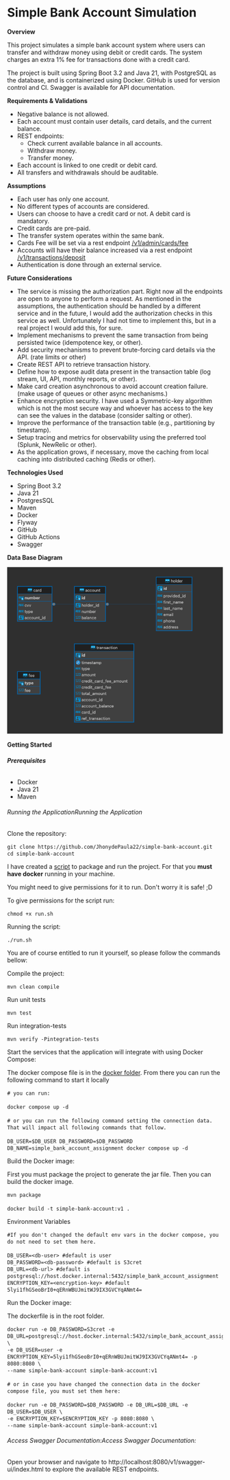 # **Simple Bank Account Simulation**

**Overview**

This project simulates a simple bank account system where users can transfer and withdraw money using debit or credit cards. The system charges an extra 1% fee for transactions done with a credit card.

The project is built using Spring Boot 3.2 and Java 21, with PostgreSQL as the database, and is containerized using Docker. GitHub is used for version control and CI. Swagger is available for API documentation.

**Requirements & Validations**

- Negative balance is not allowed.
- Each account must contain user details, card details, and the current balance.
- REST endpoints:
    - Check current available balance in all accounts.
    - Withdraw money.
    - Transfer money.
- Each account is linked to one credit or debit card.
- All transfers and withdrawals should be auditable.


**Assumptions**

- Each user has only one account.
- No different types of accounts are considered.
- Users can choose to have a credit card or not. A debit card is mandatory.
- Credit cards are pre-paid.
- The transfer system operates within the same bank.
- Cards Fee will be set via a rest endpoint [/v1/admin/cards/fee](http://localhost:8080/v1/swagger-ui/index.html#/admin/updateCardFee)
- Accounts will have their balance increased via a rest endpoint [/v1/transactions/deposit](http://localhost:8080/v1/swagger-ui/index.html#/transactions/createDepositTransaction)
- Authentication is done through an external service.


**Future Considerations**

- The service is missing the authorization part. Right now all the endpoints are open to anyone to perform a request. As mentioned in the assumptions, the authentication should be handled by a different service and in the future, I would add the authorization checks in this service as well. Unfortunately I had not time to implement this, but in a real project I would add this, for sure.
- Implement mechanisms to prevent the same transaction from being persisted twice (idempotence key, or other).
- Add security mechanisms to prevent brute-forcing card details via the API. (rate limits or other)
- Create REST API to retrieve transaction history.
- Define how to expose audit data present in the transaction table (log stream, UI, API, monthly reports, or other).
- Make card creation asynchronous to avoid account creation failure. (make usage of queues or other async mechanisms.)
- Enhance encryption security. I have used a Symmetric-key algorithm which is not the most secure way and whoever has access to the key can see the values in the database (consider salting or other).
- Improve the performance of the transaction table (e.g., partitioning by timestamp).
- Setup tracing and metrics for observability using the preferred tool (Splunk, NewRelic or other).
- As the application grows, if necessary, move the caching from local caching into distributed caching (Redis or other).


**Technologies Used**

- Spring Boot 3.2
- Java 21
- PostgresSQL
- Maven
- Docker
- Flyway
- GitHub
- GitHub Actions
- Swagger

**Data Base Diagram**

![img.png](images/database_diagram.png)

**Getting Started**

###### **Prerequisites**

- Docker
- Java 21
- Maven

###### Running the ApplicationRunning the Application

Clone the repository:

```shell
git clone https://github.com/JhonydePaula22/simple-bank-account.git
cd simple-bank-account
```

I have created a [script](run.sh) to package and run the project. For that you **must have docker** running in your machine.

You might need to give permissions for it to run. Don't worry it is safe! ;D

To give permissions for the script run:
```shell
chmod +x run.sh
```
Running the script:
```shell
./run.sh
```

You are of course entitled to run it yourself, so please follow the commands bellow:

Compile the project:

```shel
mvn clean compile
```

Run unit tests

```shel
mvn test
```

Run integration-tests

```shel
mvn verify -Pintegration-tests
```

Start the services that the application will integrate with using Docker Compose:

The docker compose file is in the [docker folder](docker). From there you can run the following command to start it locally

```shel
# you can run:

docker compose up -d

# or you can run the following command setting the connection data. That will impact all following commands that follow.

DB_USER=$DB_USER DB_PASSWORD=$DB_PASSWORD DB_NAME=simple_bank_account_assignment docker compose up -d
```

Build the Docker image:

First you must package the project to generate the jar file. Then you can build the docker image.

```shel
mvn package

docker build -t simple-bank-account:v1 .
```

Environment Variables

```shel
#If you don't changed the default env vars in the docker compose, you do not need to set them here. 

DB_USER=<db-user> #default is user
DB_PASSWORD=<db-password> #default is S3cret
DB_URL=<db-url> #default is postgresql://host.docker.internal:5432/simple_bank_account_assignment
ENCRYPTION_KEY=<encryption-key> #default 5lyi1fhGSeoBrI0+qERnWBUJmitWJ9IX3GVCYqANmt4=
```

Run the Docker image:

The dockerfile is in the root folder.

```shel
docker run -e DB_PASSWORD=S3cret -e DB_URL=postgresql://host.docker.internal:5432/simple_bank_account_assignment \
-e DB_USER=user -e ENCRYPTION_KEY=5lyi1fhGSeoBrI0+qERnWBUJmitWJ9IX3GVCYqANmt4= -p 8080:8080 \
--name simple-bank-account simple-bank-account:v1

# or in case you have changed the connection data in the docker compose file, you must set them here:

docker run -e DB_PASSWORD=$DB_PASSWORD -e DB_URL=$DB_URL -e DB_USER=$DB_USER \
-e ENCRYPTION_KEY=$ENCRYPTION_KEY -p 8080:8080 \
--name simple-bank-account simple-bank-account:v1
```

###### Access Swagger Documentation:Access Swagger Documentation:

Open your browser and navigate to http://localhost:8080/v1/swagger-ui/index.html to explore the available REST endpoints.